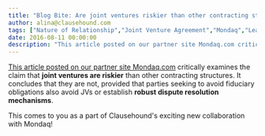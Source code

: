 ```yaml
---
title: "Blog Bite: Are joint ventures riskier than other contracting structures?"
author: alina@clausehound.com
tags: ["Nature of Relationship","Joint Venture Agreement","Mondaq","Learn","Australia"]
date: 2016-08-11 00:00:00
description: "This article posted on our partner site Mondaq.com critically examines the claim that joint ventures are riskier than other contracting structures."
---
```


[This article posted on our partner site Mondaq.com](http://www.mondaq.com/australia/x/518056/Contract+Law/Dangerous+Alliances+Is+Peter+Druker+right+about+Joint+Ventures) critically examines the claim that **joint ventures are riskier** than other contracting structures. It concludes that they are not, provided that parties seeking to avoid fiduciary obligations also avoid JVs or establish **robust dispute resolution mechanisms**.

This comes to you as a part of Clausehound's exciting new collaboration with Mondaq!
